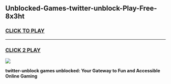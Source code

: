 
## Unblocked-Games-twitter-unblock-Play-Free-8x3ht
<h3>
<a href="https://premium76.site?title=twitter-unblock&ref=10A">CLICK TO PLAY</a></h3>
<hr>

<h3>
<a href="https://premium76.site?title=twitter-unblock&ref=10A">CLICK 2 PLAY</a>
  
</h3>

<a href="https://premium76.site?title=twitter-unblock&ref=10A"><img src="https://clearcache.store/games.png"></a>


**twitter-unblock games unblocked: Your Gateway to Fun and Accessible Online Gaming**

